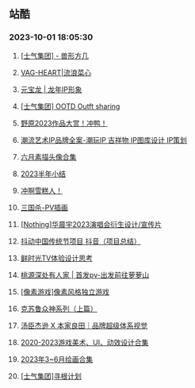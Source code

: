 ## 站酷 
### 2023-10-01 18:05:30

1. [[士气集团] - 兽形方几](https://www.zcool.com.cn/work/ZNjU3NjMxNDQ=.html)

2. [VAG-HEART|流浪菜心](https://www.zcool.com.cn/work/ZNjU3NDkwNTI=.html)

3. [元宝龙 | 龙年IP形象](https://www.zcool.com.cn/work/ZNjU3NzUyNDQ=.html)

4. [[士气集团] OOTD Outft sharing](https://www.zcool.com.cn/work/ZNjU3NTczMDQ=.html)

5. [野原2023作品大赏！冲鸭！](https://www.zcool.com.cn/work/ZNjU3MjY1MTI=.html)

6. [潮流艺术IP品牌全案-潮玩IP 吉祥物 IP图库设计 IP策划](https://www.zcool.com.cn/work/ZNjU3NTc0NDg=.html)

7. [六月素描头像合集](https://www.zcool.com.cn/work/ZNjU3MzgwNjQ=.html)

8. [2023半年小结](https://www.zcool.com.cn/work/ZNjU3Njc2ODA=.html)

9. [冲啊雪糕人！](https://www.zcool.com.cn/work/ZNjU2NDAxNDA=.html)

10. [三国杀-PV插画](https://www.zcool.com.cn/work/ZNjU3NzA4ODg=.html)

11. [[Nothing]华晨宇2023演唱会衍生设计/宣传片](https://www.zcool.com.cn/work/ZNjU4MDQxMzY=.html)

12. [抖动中国传统节项目 抖音（项目总结）](https://www.zcool.com.cn/work/ZNjU3NTUzMDg=.html)

13. [鲜时光TV体验设计思考](https://www.zcool.com.cn/work/ZNjU3NTc1MDQ=.html)

14. [桃源深处有人家 | 首发pv-出发前往萝萝山](https://www.zcool.com.cn/work/ZNjU3ODY0MTI=.html)

15. [[像素游戏]像素风格独立游戏](https://www.zcool.com.cn/work/ZNjU3NjE1NDQ=.html)

16. [克苏鲁众神系列（上篇）](https://www.zcool.com.cn/work/ZNjU3NzYxMzI=.html)

17. [汤臣杰逊 X 本家良田｜品牌超级体系视觉](https://www.zcool.com.cn/work/ZNjU3NTE3ODg=.html)

18. [2020-2023游戏美术、UI、动效设计合集](https://www.zcool.com.cn/work/ZNjU3NjMyMjA=.html)

19. [2023年3~6月绘画合集](https://www.zcool.com.cn/work/ZNjU3OTYwOTI=.html)

20. [[士气集团]寻根计划](https://www.zcool.com.cn/work/ZNjU3ODA4NDg=.html)

